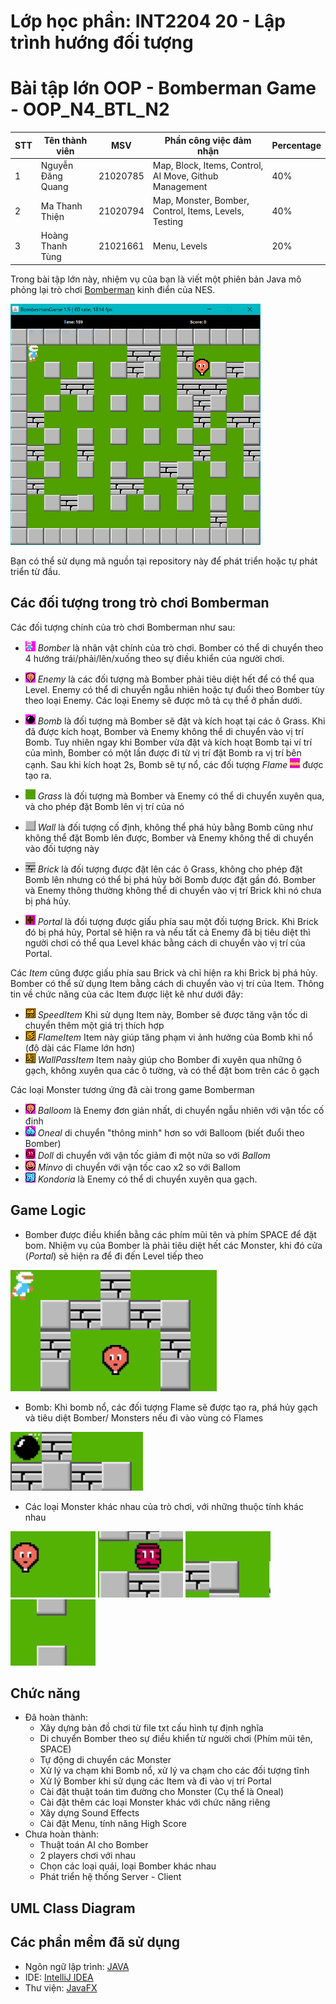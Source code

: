 # Lớp học phần: INT2204 20 - Lập trình hướng đối tượng

# Bài tập lớn OOP - Bomberman Game - OOP_N4_BTL_N2

| STT | Tên thành viên      | MSV        | Phần công việc đảm nhận                                | Percentage |
|-----|---------------------|------------|--------------------------------------------------------|------------|
| 1   | Nguyễn Đăng Quang   | 21020785   | Map, Block, Items, Control, AI Move, Github Management | 40%        |
| 2   | Ma Thanh Thiện      | 21020794   | Map, Monster, Bomber, Control, Items, Levels, Testing  | 40%        |
| 3   | Hoàng Thanh Tùng    | 21021661   | Menu, Levels                                           | 20%        |

Trong bài tập lớn này, nhiệm vụ của bạn là viết một phiên bản Java mô phỏng lại trò
chơi [Bomberman](https://www.youtube.com/watch?v=mKIOVwqgSXM) kinh điển của NES.

<img src="res/demo.png" alt="drawing" width="400"/>

Bạn có thể sử dụng mã nguồn tại repository này để phát triển hoặc tự phát triển từ đầu.

## Các đối tượng trong trò chơi Bomberman

Các đối tượng chính của trò chơi Bomberman như sau:

- ![](res/sprites/player_down.png) *Bomber* là nhân vật chính của trò chơi. Bomber có thể di chuyển theo 4 hướng
  trái/phải/lên/xuống theo sự điều khiển của người chơi.

- ![](res/sprites/balloom_left1.png) *Enemy* là các đối tượng mà Bomber phải tiêu diệt hết để có thể qua Level. Enemy có
  thể di chuyển ngẫu nhiên hoặc tự đuổi theo Bomber tùy theo loại Enemy. Các loại Enemy sẽ được mô tả cụ thể ở phần
  dưới.

- ![](res/sprites/bomb.png) *Bomb* là đối tượng mà Bomber sẽ đặt và kích hoạt tại các ô Grass. Khi đã được kích hoạt,
  Bomber và Enemy không thể di chuyển vào vị trí Bomb. Tuy nhiên ngay khi Bomber vừa đặt và kích hoạt Bomb tại ví trí
  của mình, Bomber có một lần được đi từ vị trí đặt Bomb ra vị trí bên cạnh. Sau khi kích hoạt 2s, Bomb sẽ tự nổ, các
  đối tượng *Flame* ![](res/sprites/explosion_horizontal.png) được tạo ra.

- ![](res/sprites/grass.png) *Grass* là đối tượng mà Bomber và Enemy có thể di chuyển xuyên qua, và cho phép đặt Bomb
  lên vị trí của nó

- ![](res/sprites/wall.png) *Wall* là đối tượng cố định, không thể phá hủy bằng Bomb cũng như không thể đặt Bomb lên
  được, Bomber và Enemy không thể di chuyển vào đối tượng này

- ![](res/sprites/brick.png) *Brick* là đối tượng được đặt lên các ô Grass, không cho phép đặt Bomb lên nhưng có thể bị
  phá hủy bởi Bomb được đặt gần đó. Bomber và Enemy thông thường không thể di chuyển vào vị trí Brick khi nó chưa bị phá
  hủy.

- ![](res/sprites/portal.png) *Portal* là đối tượng được giấu phía sau một đối tượng Brick. Khi Brick đó bị phá hủy,
  Portal sẽ hiện ra và nếu tất cả Enemy đã bị tiêu diệt thì người chơi có thể qua Level khác bằng cách di chuyển vào vị
  trí của Portal.

Các *Item* cũng được giấu phía sau Brick và chỉ hiện ra khi Brick bị phá hủy. Bomber có thể sử dụng Item bằng cách di
chuyển vào vị trí của Item. Thông tin về chức năng của các Item được liệt kê như dưới đây:

- ![](res/sprites/powerup_speed.png) *SpeedItem* Khi sử dụng Item này, Bomber sẽ được tăng vận tốc di chuyển thêm một
  giá trị thích hợp
- ![](res/sprites/powerup_flames.png) *FlameItem* Item này giúp tăng phạm vi ảnh hưởng của Bomb khi nổ (độ dài các Flame
  lớn hơn)
- ![](res/sprites/powerup_wallpass.png) *WallPassItem* Item naày giúp cho Bomber đi xuyên qua những ô gạch, không xuyên
qua các ô tường, và có thể đặt bom trên các ô gạch

Các loại Monster tương ứng đã cài trong game Bomberman

- ![](res/sprites/balloom_left1.png) *Balloom* là Enemy đơn giản nhất, di chuyển ngẫu nhiên với vận tốc cố định
- ![](res/sprites/oneal_left1.png) *Oneal* di chuyển "thông minh" hơn so với Balloom (biết đuổi theo Bomber)
- ![](res/sprites/doll_left1.png) *Doll* di chuyển với vận tốc giảm đi một nửa so với *Ballom*
- ![](res/sprites/minvo_left1.png) *Minvo* di chuyển với vận tốc cao x2 so với Ballom
- ![](res/sprites/kondoria_left1.png) *Kondoria* là Enemy có thể di chuyển xuyên qua gạch.

## Game Logic
- Bomber được điều khiển bằng các phím mũi tên và phím SPACE để đặt bom. Nhiệm vụ của Bomber là phải tiêu diệt hết các
Monster, khi đó cửa (*Portal*) sẽ hiện ra để đi đến Level tiếp theo

![](res/screenshots/Character.gif)

- Bomb: Khi bomb nổ, các đối tượng Flame sẽ được tạo ra, phá hủy gạch và tiêu diệt Bomber/ Monsters nếu đi vào
vùng có Flames

![](res/screenshots/Bomb.gif)
- Các loại Monster khác nhau của trò chơi, với những thuộc tính khác nhau

![](res/screenshots/Ballom.gif)
![](res/screenshots/Doll.gif)
![](res/screenshots/Oneal.gif)
![](res/screenshots/Kondoria.gif)

## Chức năng
- Đã hoàn thành:
    + Xây dựng bản đồ chơi từ file txt cấu hình tự định nghĩa
    + Di chuyển Bomber theo sự điều khiển từ người chơi (Phím mũi tên, SPACE)
    + Tự động di chuyển các Monster
    + Xử lý va chạm khi Bomb nổ, xử lý va chạm cho các đối tượng tĩnh
    + Xử lý Bomber khi sử dụng các Item và đi vào vị trí Portal
    + Cài đặt thuật toán tìm đường cho Monster (Cụ thể là Oneal)
    + Cài đặt thêm các loại Monster khác với chức năng riêng
    + Xây dựng Sound Effects
    + Cài đặt Menu, tính năng High Score
- Chưa hoàn thành:
    + Thuật toán AI cho Bomber
    + 2 players chơi với nhau
    + Chọn các loại quái, loại Bomber khác nhau
    + Phát triển hệ thống Server - Client

## UML Class Diagram



## Các phần mềm đã sử dụng
- Ngôn ngữ lập trình: [JAVA](https://www.java.com/en/)
- IDE: [IntelliJ IDEA](https://www.jetbrains.com/idea/)
- Thư viện: [JavaFX](https://openjfx.io/)

